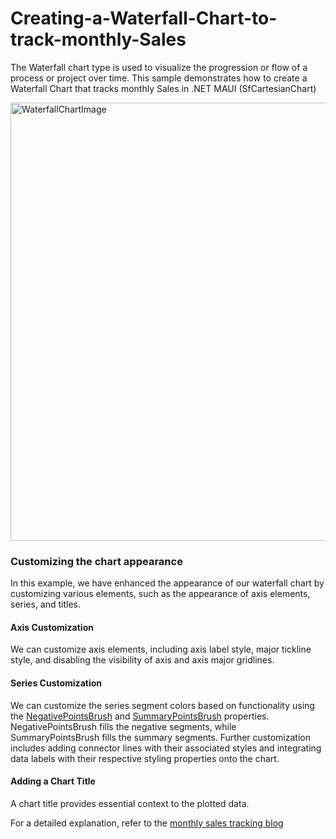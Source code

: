 # Creating-a-Waterfall-Chart-to-track-monthly-Sales
The Waterfall chart type is used to visualize the progression or flow of a process or project over time. This sample demonstrates how to create a Waterfall Chart that tracks monthly Sales in .NET 
MAUI (SfCartesianChart)

<img width="701" alt="WaterfallChartImage" src="https://user-images.githubusercontent.com/105496706/236203929-ded8fc3d-692a-454a-923a-6085a5cdacdf.png">

### Customizing the chart appearance
In this example, we have enhanced the appearance of our waterfall chart by customizing various elements, such as the appearance of axis elements, series, and titles.

#### Axis Customization
We can customize axis elements, including axis label style, major tickline style, and disabling the visibility of axis and axis major gridlines.

#### Series Customization
We can customize the series segment colors based on functionality using the [NegativePointsBrush](https://help.syncfusion.com/cr/maui/Syncfusion.Maui.Charts.WaterfallSeries.html#Syncfusion_Maui_Charts_WaterfallSeries_NegativePointsBrush) and [SummaryPointsBrush](https://help.syncfusion.com/cr/maui/Syncfusion.Maui.Charts.WaterfallSeries.html#Syncfusion_Maui_Charts_WaterfallSeries_SummaryPointsBrush) properties. NegativePointsBrush fills the negative segments, while SummaryPointsBrush fills the summary segments. Further customization includes adding connector lines with their associated styles and integrating data labels with their respective styling properties onto the chart.

#### Adding a Chart Title
A chart title provides essential context to the plotted data.

For a detailed explanation, refer to the [monthly sales tracking blog](https://www.syncfusion.com/blogs/post/dotnet-maui-waterfall-chart-track-monthly-sales.aspx)
